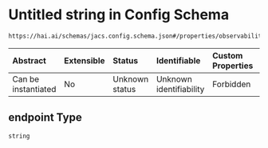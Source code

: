 # Untitled string in Config Schema

```txt
https://hai.ai/schemas/jacs.config.schema.json#/properties/observability/properties/metrics/properties/destination/oneOf/1/properties/endpoint
```



| Abstract            | Extensible | Status         | Identifiable            | Custom Properties | Additional Properties | Access Restrictions | Defined In                                                                                |
| :------------------ | :--------- | :------------- | :---------------------- | :---------------- | :-------------------- | :------------------ | :---------------------------------------------------------------------------------------- |
| Can be instantiated | No         | Unknown status | Unknown identifiability | Forbidden         | Allowed               | none                | [jacs.config.schema.json\*](../../schemas/jacs.config.schema.json "open original schema") |

## endpoint Type

`string`
